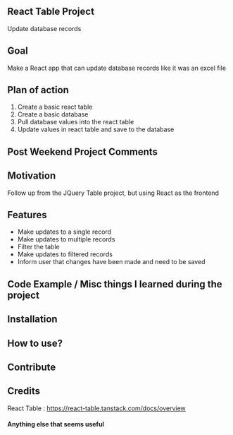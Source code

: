 ## React Table Project
Update database records

## Goal
Make a React app that can update database records like it was an excel file

## Plan of action
1. Create a basic react table
2. Create a basic database
3. Pull database values into the react table
4. Update values in react table and save to the database

## Post Weekend Project Comments


## Motivation
Follow up from the JQuery Table project, but using React as the frontend

## Features
- Make updates to a single record
- Make updates to multiple records
- Filter the table
- Make updates to filtered records
- Inform user that changes have been made and need to be saved

## Code Example / Misc things I learned during the project


## Installation


## How to use?


## Contribute


## Credits
React Table : https://react-table.tanstack.com/docs/overview

#### Anything else that seems useful
